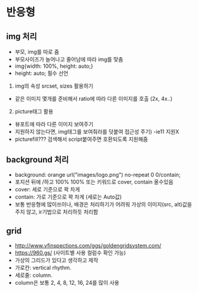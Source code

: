 # 반응형

## img 처리
- 부모, img를 따로 줌
- 부모사이즈가 늘어나고 줄어남에 따라 img를 맞춤
- img{width: 100%, height: auto;}
- height: auto; 필수 선언


1. img의 속성 srcset, sizes 활용하기
  - 같은 이미지 몇개를 준비해서 ratio에 따라 다른 이미지를 호출 (2x, 4x..)
2. picture태그 활용
  - 뷰포트에 따라 다른 이미지 보여주기
  - 지원하지 않는다면, img태그를 보여줘라를 덧붙여 접근성 주기) -ie11 지원X
  - picturefill??? 검색해서 script붙여주면 호환되도록 지원해줌

## background 처리
-   background: orange url("images/logo.png") no-repeat 0 0/contain;
- 포지션 뒤에 /하고 100% 100% 또는 키워드로 cover, contain 올수있음
- cover:   세로 기준으로 꽉 차게
- contain:  가로 기준으로 꽉 차게 (세로는 Auto값)
- 보통 반응형에 많이쓰이나, 배경은 처리하기가 어려워 가상의 이미지(src, alt)값을 주지 않고, ir기법으로 처리하듯 처리함


## grid
- http://www.vfinspections.com/ggs/goldengridsystem.com/
- https://960.gs/ (사이트별 사용 컬럼수 확인 가능)
- 가상의 그리드가 있다고 생각하고 제작
- 가로칸: vertical rhythm.
- 세로줄: column.
- column은 보통 2, 4, 8, 12, 16, 24를 많이 사용
